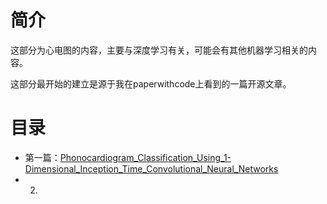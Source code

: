 # 简介
这部分为心电图的内容，主要与深度学习有关，可能会有其他机器学习相关的内容。

这部分最开始的建立是源于我在paperwithcode上看到的一篇开源文章。

# 目录

* 第一篇：[Phonocardiogram_Classification_Using_1-Dimensional_Inception_Time_Convolutional_Neural_Networks](06项目复现\03心电图\01通过一维Inception_Time卷积神经网络进行心音图分类/)
* 2. 




